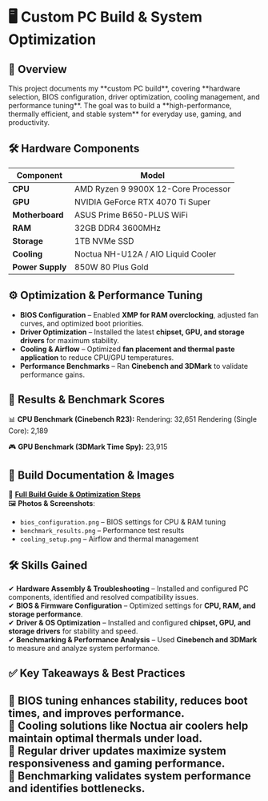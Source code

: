 <h1>🖥️ Custom PC Build & System Optimization</h1>

<h2>📌 Overview</h2>
This project documents my **custom PC build**, covering **hardware selection, BIOS configuration, driver optimization, cooling management, and performance tuning**. The goal was to build a **high-performance, thermally efficient, and stable system** for everyday use, gaming, and productivity.

<h2>🛠 Hardware Components</h2>

| Component | Model |
|-----------|-------|
| **CPU** | AMD Ryzen 9 9900X 12-Core Processor |
| **GPU** | NVIDIA GeForce RTX 4070 Ti Super |
| **Motherboard** | ASUS Prime B650-PLUS WiFi |
| **RAM** | 32GB DDR4 3600MHz |
| **Storage** | 1TB NVMe SSD |
| **Cooling** | Noctua NH-U12A / AIO Liquid Cooler |
| **Power Supply** | 850W 80 Plus Gold |

<h2>⚙️ Optimization & Performance Tuning</h2>

- **BIOS Configuration** – Enabled **XMP for RAM overclocking**, adjusted fan curves, and optimized boot priorities.  
- **Driver Optimization** – Installed the latest **chipset, GPU, and storage drivers** for maximum stability.  
- **Cooling & Airflow** – Optimized **fan placement and thermal paste application** to reduce CPU/GPU temperatures.  
- **Performance Benchmarks** – Ran **Cinebench and 3DMark** to validate performance gains.  

<h2>🚀 Results & Benchmark Scores</h2>

📊 **CPU Benchmark (Cinebench R23):** Rendering: 32,651  Rendering (Single Core): 2,189 

🎮 **GPU Benchmark (3DMark Time Spy):** 23,915  

<h2>📂 Build Documentation & Images</h2>

📄 **[Full Build Guide & Optimization Steps](./custom_pc_build_documentation.pdf)**  
🖼 **Photos & Screenshots**:
- `bios_configuration.png` – BIOS settings for CPU & RAM tuning  
- `benchmark_results.png` – Performance test results  
- `cooling_setup.png` – Airflow and thermal management

<h2>🛠 Skills Gained</h2>

✔ **Hardware Assembly & Troubleshooting** – Installed and configured PC components, identified and resolved compatibility issues.  
✔ **BIOS & Firmware Configuration** – Optimized settings for **CPU, RAM, and storage performance**.   
✔ **Driver & OS Optimization** – Installed and configured **chipset, GPU, and storage drivers** for stability and speed.  
✔ **Benchmarking & Performance Analysis** – Used **Cinebench and 3DMark** to measure and analyze system performance.    

<h2>✅ Key Takeaways & Best Practices</h2>

🔹 **BIOS tuning** enhances stability, reduces boot times, and improves performance.  
🔹 **Cooling solutions** like Noctua air coolers help maintain optimal thermals under load.  
🔹 **Regular driver updates** maximize system responsiveness and gaming performance.  
🔹 **Benchmarking** validates system performance and identifies bottlenecks.
---
